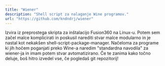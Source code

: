 ```yaml
---
title: "Wiener"
description: "Shell script za nalaganje Wine programov."
url: "https://github.com/kndndrj/wiener"
---
```


Izvira iz preprostega skripta za inštalacijo Fusion360 na Linux-u. Potem sem
začel malce komplicirati in poskusil narediti stvar malce modularno in je
nastal kot nekakšen shell-script-package-manager. Načeloma za programe ki jih
hočem poganjati preko Wine-a naredim "standardna navodila" za wiener-ja in imam
potem stvar avtomatizirano. Če te zanima kako točno deluje, boš hitro izvedel
vse, če pogledaš git repozitorij!
